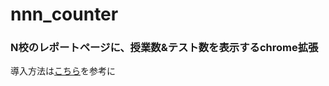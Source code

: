 # nnn_counter
### N校のレポートページに、授業数&テスト数を表示するchrome拡張
導入方法は[こちら](http://naokixtechnology.net/javascript/2851)を参考に
